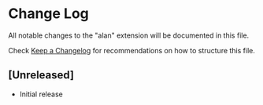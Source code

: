 # Change Log

All notable changes to the "alan" extension will be documented in this file.

Check [Keep a Changelog](http://keepachangelog.com/) for recommendations on how to structure this file.

## [Unreleased]

- Initial release